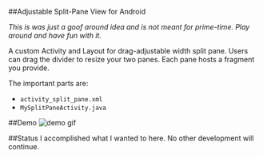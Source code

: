 ##Adjustable Split-Pane View for Android


_This is was just a goof around idea and is not meant for prime-time. Play around and have fun with it._

A custom Activity and Layout for drag-adjustable width split pane. Users can drag the divider to resize your two panes. Each pane hosts a fragment you provide.

The important parts are:
- `activity_split_pane.xml`
- `MySplitPaneActivity.java`

##Demo
![demo gif](doc/demo.gif)


##Status
I accomplished what I wanted to here. No other development will continue.
